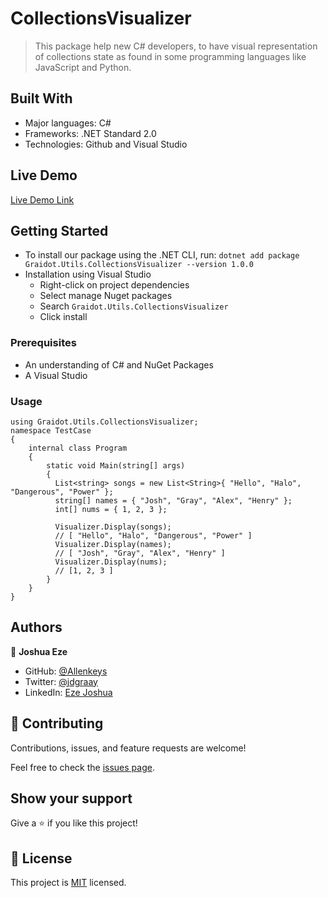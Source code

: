 # CollectionsVisualizer

> This package help new C# developers, to have visual representation of collections state as found in some programming languages like JavaScript and Python.

## Built With

- Major languages: C#
- Frameworks: .NET Standard 2.0
- Technologies: Github and Visual Studio

## Live Demo

[Live Demo Link](https://allenkeys.github.io/CollectionsVisualizer)

## Getting Started

  - To install our package using the .NET CLI, run: `dotnet add package Graidot.Utils.CollectionsVisualizer --version 1.0.0`
  - Installation using Visual Studio
    - Right-click on project dependencies
    - Select manage Nuget packages
    - Search `Graidot.Utils.CollectionsVisualizer`
    - Click install

### Prerequisites
  - An understanding of C# and NuGet Packages
  - A Visual Studio

### Usage
```
using Graidot.Utils.CollectionsVisualizer;
namespace TestCase
{
    internal class Program
    {
        static void Main(string[] args)
        {
          List<string> songs = new List<String>{ "Hello", "Halo", "Dangerous", "Power" };
          string[] names = { "Josh", "Gray", "Alex", "Henry" };
          int[] nums = { 1, 2, 3 };

          Visualizer.Display(songs);
          // [ "Hello", "Halo", "Dangerous", "Power" ]
          Visualizer.Display(names);
          // [ "Josh", "Gray", "Alex", "Henry" ]
          Visualizer.Display(nums);
          // [1, 2, 3 ]
        }
    }
}
```
## Authors

👤 **Joshua Eze**

- GitHub: [@Allenkeys](https://github.com/Allenkeys)
- Twitter: [@jdgraay](https://twitter.com/jdgraay)
- LinkedIn: [Eze Joshua](https://linkedin.com/in/eze-joshua)


## 🤝 Contributing

Contributions, issues, and feature requests are welcome!

Feel free to check the [issues page](https://github.com/allenkeys/CollectionsVisualizer/issues).


## Show your support

Give a ⭐️ if you like this project!

## 📝 License

This project is [MIT](./LICENSE) licensed.